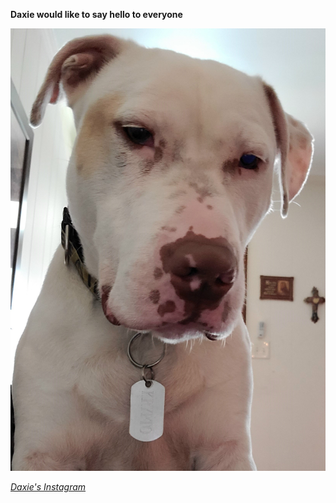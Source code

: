 **Daxie would like to say hello to everyone**

![Image of Daxie](20210417_105257.jpg)

*[Daxie's Instagram](https://www.instagram.com/daxiewaxie/)*
